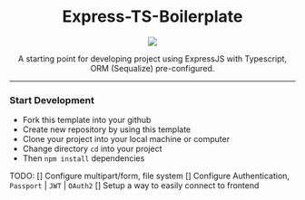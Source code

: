 <div align="center">
  <h1>Express-TS-Boilerplate</h1>
  <a href="https://skillicons.dev">
    <img src="https://skillicons.dev/icons?i=js,ts,nodejs,expressjs" />
  </a>

  <p>A starting point for developing project using ExpressJS with Typescript, ORM (Sequalize) pre-configured.</p>
</div>
<hr>

<div>
    <h3>Start Development</h3>
  <ul>
    <li> Fork this template into your github </li>
    <li> Create new repository by using this template </li>
    <li> Clone your project into your local machine or computer </li>
    <li> Change directory <code>cd</code> into your project </li>
    <li> Then <code>npm install</code> dependencies </li>
  </ul>
</div>


TODO:
[] Configure multipart/form, file system
[] Configure Authentication, `Passport` | `JWT` | `OAuth2`
[] Setup a way to easily connect to frontend
